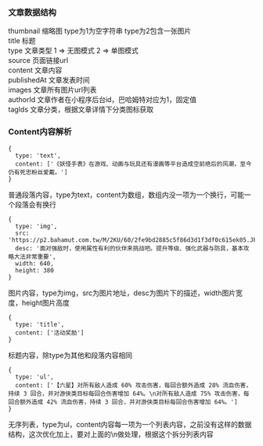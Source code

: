 ### 文章数据结构
thumbnail 缩略图 type为1为空字符串 type为2包含一张图片  
title 标题  
type 文章类型 1 => 无图模式 2 => 单图模式  
source 页面链接url  
content 文章内容  
publishedAt 文章发表时间  
images 文章所有图片url列表  
authorId 文章作者在小程序后台id，巴哈姆特对应为1，固定值  
tagIds 文章分类，根据文章详情下分类图标获取

### Content内容解析
```
{
  type: 'text',
  content: ['《妖怪手表》在游戏、动画与玩具还有漫画等平台造成空前绝后的风潮，至今仍有死忠粉丝爱戴。']
}
```
普通段落内容，type为text，content为数组，数组内没一项为一个换行，可能一个段落会有换行
```
{
  type: 'img',
  src: 'https://p2.bahamut.com.tw/M/2KU/60/2fe9bd2885c5f86d3d1f3df0c615ek05.JPG',
  desc: '面对强敌时，使用属性有利的伙伴来挑战吧。提升等级、强化武器与防具，基本攻略大法非常重要',
  width: 640,
  height: 380
}
```
图片内容，type为img，src为图片地址，desc为图片下的描述，width图片宽度，height图片高度
```
{
  type: 'title',
  content: ['活动奖励']
}
```
标题内容，除type为其他和段落内容相同
```
{
  type: 'ul',
  content: ['【六星】对所有敌人造成 60% 攻击伤害，每回合额外造成 28% 流血伤害，持续 3 回合，并对游侠类目标每回合伤害增加 64%。\n对所有敌人造成 75% 攻击伤害，每回合额外造成 42% 流血伤害，持续 3 回合，并对游侠类目标每回合伤害增加 64%。']
}
```
无序列表，type为ul，content内容每一项为一个列表内容，之前没有这样的数据结构，这次优化加上，要对上面的\n做处理，根据这个拆分列表内容
